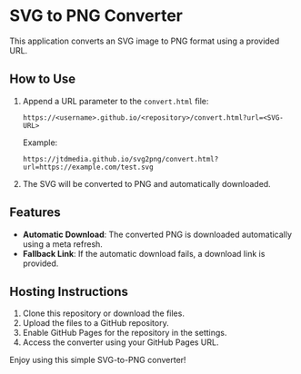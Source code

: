 # SVG to PNG Converter

This application converts an SVG image to PNG format using a provided URL. 

## How to Use

1. Append a URL parameter to the `convert.html` file:
   ```
   https://<username>.github.io/<repository>/convert.html?url=<SVG-URL>
   ```
   Example:
   ```
   https://jtdmedia.github.io/svg2png/convert.html?url=https://example.com/test.svg
   ```

2. The SVG will be converted to PNG and automatically downloaded.

## Features

- **Automatic Download**: The converted PNG is downloaded automatically using a meta refresh.
- **Fallback Link**: If the automatic download fails, a download link is provided.

## Hosting Instructions

1. Clone this repository or download the files.
2. Upload the files to a GitHub repository.
3. Enable GitHub Pages for the repository in the settings.
4. Access the converter using your GitHub Pages URL.

Enjoy using this simple SVG-to-PNG converter!
